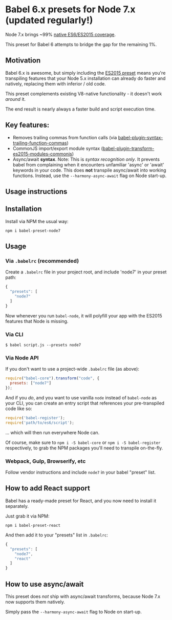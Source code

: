 # Babel 6.x presets for Node 7.x (updated regularly!)

Node 7.x brings ~99% [native ES6/ES2015 coverage](http://node.green/).

This preset for Babel 6 attempts to bridge the gap for the remaining 1%.

## Motivation

Babel 6.x is awesome, but simply including the [ES2015 preset](https://www.npmjs.com/package/babel-preset-es2015) means you're transpiling features
that your Node 5.x installation can already do faster and natively, replacing them with inferior / old code.

This preset complements existing V8-native functionality - it doesn't work _around_ it.

The end result is nearly always a faster build and script execution time.

## Key features:
* Removes trailing commas from function calls (via [babel-plugin-syntax-trailing-function-commas](https://www.npmjs.com/package/babel-plugin-syntax-trailing-function-commas))
* CommonJS import/export module syntax ([babel-plugin-transform-es2015-modules-commonjs](https://www.npmjs.com/package/babel-plugin-transform-es2015-modules-commonjs))
* Async/await **syntax**. Note: This is *syntax recognition only*. It prevents babel from complaining when it encounters unfamiliar 'async' or 'await' keywords in your code. This does **not** transpile async/await into working functions. Instead, use the `--harmony-async-await` flag on Node start-up.

## Usage instructions

## Installation

Install via NPM the usual way:

`npm i babel-preset-node7`

## Usage

### Via `.babelrc` (recommended)

Create a `.babelrc` file in your project root, and include 'node7' in your preset path:

```js
{
  "presets": [
    "node7"
  ]
}
```

Now whenever you run `babel-node`, it will polyfill your app with the ES2015 features that Node is missing.

### Via CLI
`$ babel script.js --presets node7`

### Via Node API

If you don't want to use a project-wide `.babelrc` file (as above):

```js
require("babel-core").transform("code", {
  presets: ["node7"]
});
```

And if you _do_, and you want to use vanilla `node` instead of `babel-node` as your CLI, you can create an entry script that references your pre-transpiled code like so:

```js
require('babel-register');
require('path/to/es6/script');
```

... which will then run everywhere Node can.

Of course, make sure to `npm i -S babel-core` or `npm i -S babel-register` respectively, to grab the NPM packages you'll need to transpile on-the-fly.

### Webpack, Gulp, Browserify, etc

Follow vendor instructions and include `node7` in your babel "preset" list.

## How to add React support

Babel has a ready-made preset for React, and you now need to install it separately.

Just grab it via NPM:

`npm i babel-preset-react`

And then add it to your "presets" list in `.babelrc`:

```js
{
  "presets": [
    "node7",
    "react"
  ]
}
```

## How to use async/await

This preset does *not* ship with async/await transforms, because Node 7.x now supports them natively.

Simply pass the `--harmony-async-await` flag to Node on start-up.
